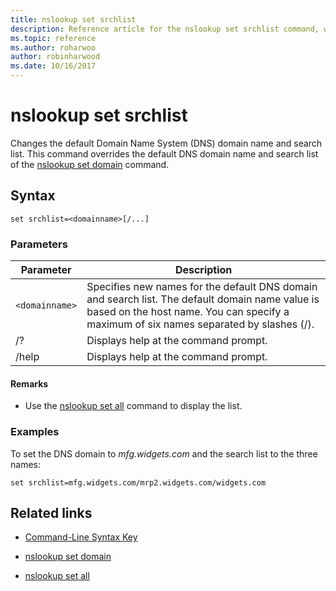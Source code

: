 ```yaml
---
title: nslookup set srchlist
description: Reference article for the nslookup set srchlist command, which changes the default Domain Name System (DNS) domain name and search list.
ms.topic: reference
ms.author: roharwoo
author: robinharwood
ms.date: 10/16/2017
---
```



# nslookup set srchlist



Changes the default Domain Name System (DNS) domain name and search list. This command overrides the default DNS domain name and search list of the [nslookup set domain](nslookup-set-domain.md) command.

## Syntax

```
set srchlist=<domainname>[/...]
```

### Parameters

| Parameter | Description |
| --------- | ----------- |
| `<domainname>` | Specifies new names for the default DNS domain and search list. The default domain name value is based on the host name. You can specify a maximum of six names separated by slashes (/). |
| /? | Displays help at the command prompt. |
| /help | Displays help at the command prompt. |

#### Remarks

- Use the [nslookup set all](nslookup-set-all.md) command to display the list.

### Examples

To set the DNS domain to *mfg.widgets.com* and the search list to the three names:

```
set srchlist=mfg.widgets.com/mrp2.widgets.com/widgets.com
```

## Related links

- [Command-Line Syntax Key](command-line-syntax-key.md)

- [nslookup set domain](nslookup-set-domain.md)

- [nslookup set all](nslookup-set-all.md)

